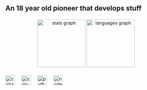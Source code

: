 <h2 align="left">An 18 year old pioneer that develops stuff</h2>

###

<div align="center">
  <img src="https://github-readme-stats.vercel.app/api?username=whyk8d&hide_title=false&hide_rank=false&show_icons=true&include_all_commits=true&count_private=true&disable_animations=false&theme=dark&locale=en&hide_border=true" height="150" alt="stats graph"  />
  <img src="https://github-readme-stats.vercel.app/api/top-langs?username=whyk8d&locale=en&hide_title=false&layout=compact&card_width=320&langs_count=5&theme=dark&hide_border=true" height="150" alt="languages graph"  />
</div>

###

<div align="left">
  <img src="https://cdn.jsdelivr.net/gh/devicons/devicon/icons/csharp/csharp-original.svg" height="30" alt="csharp logo"  />
  <img width="12" />
  <img src="https://cdn.jsdelivr.net/gh/devicons/devicon/icons/cplusplus/cplusplus-original.svg" height="30" alt="cplusplus logo"  />
  <img width="12" />
  <img src="https://cdn.jsdelivr.net/gh/devicons/devicon/icons/python/python-original.svg" height="30" alt="python logo"  />
  <img width="12" />
  <img src="https://cdn.jsdelivr.net/gh/devicons/devicon/icons/nodejs/nodejs-original.svg" height="30" alt="nodejs logo"  />
</div>

###

<br clear="both">

###
